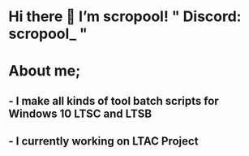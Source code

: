 # Hi there 👋 I’m scropool!       " Discord: scropool_ "
# About me;
## - I make all kinds of tool batch scripts for Windows 10 LTSC and LTSB
## - I currently working on LTAC Project
